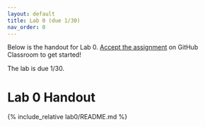 ```yaml
---
layout: default
title: Lab 0 (due 1/30)
nav_order: 0
---
```


Below is the handout for Lab 0. [Accept the
assignment](https://classroom.github.com/a/MrO1XjHZ) on GitHub Classroom to get
started!

The lab is due 1/30.

# Lab 0 Handout

{% include_relative lab0/README.md %}
